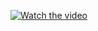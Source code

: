 [![Watch the video](https://img.youtube.com/vi/KYkoStTaS/maxresdefault.jpg)](https://youtu.be/KYkoStTaS)
